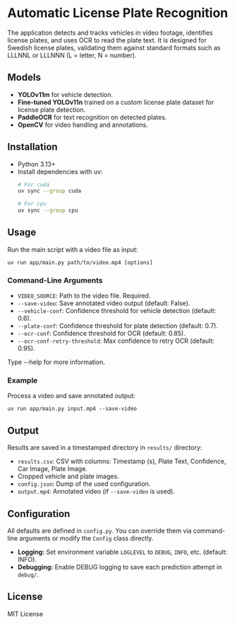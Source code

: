 # Automatic License Plate Recognition

The application detects and tracks vehicles in video footage, identifies license plates, and uses OCR to read the plate text. It is designed for Swedish license plates, validating them against standard formats such as LLLNNL or LLLNNN (L = letter, N = number).

## Models
- **YOLOv11m** for vehicle detection.
- **Fine-tuned YOLOv11n** trained on a custom license plate dataset for license plate detection.
- **PaddleOCR** for text recognition on detected plates.
- **OpenCV** for video handling and annotations.

## Installation
- Python 3.13+
- Install dependencies with uv:
    ```bash
    # For cuda
    uv sync --group cuda
    ```
    ```bash
    # For cpu
    uv sync --group cpu
    ```


## Usage
Run the main script with a video file as input:
```
uv run app/main.py path/to/video.mp4 [options]
```

### Command-Line Arguments
  - `VIDEO_SOURCE`: Path to the video file. Required.
  - `--save-video`: Save annotated video output (default: False).
  - `--vehicle-conf`: Confidence threshold for vehicle detection (default: 0.6).
  - `--plate-conf`: Confidence threshold for plate detection (default: 0.7).
  - `--ocr-conf`: Confidence threshold for OCR (default: 0.85).
  - `--ocr-conf-retry-threshold`: Max confidence to retry OCR (default: 0.95).
 
Type --help for more information.

### Example
Process a video and save annotated output:
```
uv run app/main.py input.mp4 --save-video
```

## Output
Results are saved in a timestamped directory in `results/` directory:
- `results.csv`: CSV with columns: Timestamp (s), Plate Text, Confidence, Car Image, Plate Image.
- Cropped vehicle and plate images.
- `config.json`: Dump of the used configuration.
- `output.mp4`: Annotated video (if `--save-video` is used).

## Configuration
All defaults are defined in `config.py`. You can override them via command-line arguments or modify the `Config` class directly.
- **Logging:** Set environment variable `LOGLEVEL` to `DEBUG`, `INFO`, etc. (default: INFO).
- **Debugging:** Enable DEBUG logging to save each prediction attempt in `debug/`.

## License
MIT License
